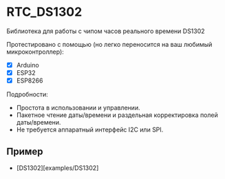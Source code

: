 # RTC_DS1302
Библиотека для работы с чипом часов реального времени DS1302

Протестировано с помощью (но легко переносится на ваш любимый микроконтроллер):

- [X] Arduino
- [X] ESP32 
- [X] ESP8266 

Подробности:

- Простота в использовании и управлении.
- Пакетное чтение даты/времени и раздельная корректировка полей даты/времени.
- Не требуется аппаратный интерфейс I2C или SPI.

## Пример

- [DS1302][examples/DS1302]
